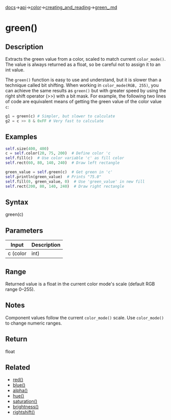 [docs](/docs/)→[api](/docs/api)→[color](/docs/api/color/)→[creating_and_reading](/docs/api/color/creating_and_reading/)→[green_.md](/docs/api/color/creating_and_reading/green_.md)

# green()

## Description

Extracts the green value from a color, scaled to match current `color_mode()`. The value is always returned as a float, so be careful not to assign it to an int value.

The `green()` function is easy to use and understand, but it is slower than a technique called bit shifting. When working in `color_mode(RGB, 255)`, you can achieve the same results as `green()` but with greater speed by using the right shift operator (>>) with a bit mask. For example, the following two lines of code are equivalent means of getting the green value of the color value `c`:

```py
g1 = green(c) # Simpler, but slower to calculate
g2 = c >> 8 & 0xFF # Very fast to calculate
```

## Examples
 
```py
self.size(400, 400)
c = self.color(20, 75, 200)  # Define color 'c
self.fill(c)  # Use color variable 'c' as fill color
self.rect(60, 80, 140, 240)  # Draw left rectangle

green_value = self.green(c)  # Get green in 'c'
self.println(green_value)  # Prints "75.0"
self.fill(0, green_value, 0)  # Use 'green_value' in new fill
self.rect(200, 80, 140, 240)  # Draw right rectangle
```

## Syntax

green(c)

## Parameters

| Input | Description |
|-------|-------------|
| c (color | int) | a color value (returned by `color()` or an integer color value) |

## Range

Returned value is a float in the current color mode's scale (default RGB range 0–255).

## Notes

Component values follow the current `color_mode()` scale. Use `color_mode()` to change numeric ranges.

## Return

float

## Related

- [red()](/docs/api/color/creating_and_reading/red_.md)
- [blue()](/docs/api/color/creating_and_reading/blue_.md)
- [alpha()](/docs/api/color/creating_and_reading/alpha_.md)
- [hue()](/docs/api/color/creating_and_reading/hue_.md)
- [saturation()](/docs/api/color/creating_and_reading/saturation_.md)
- [brightness()](/docs/api/color/creating_and_reading/brightness_.md)
- [rightshift()](/docs/api/color/creating_and_reading/rightshift_.md)
